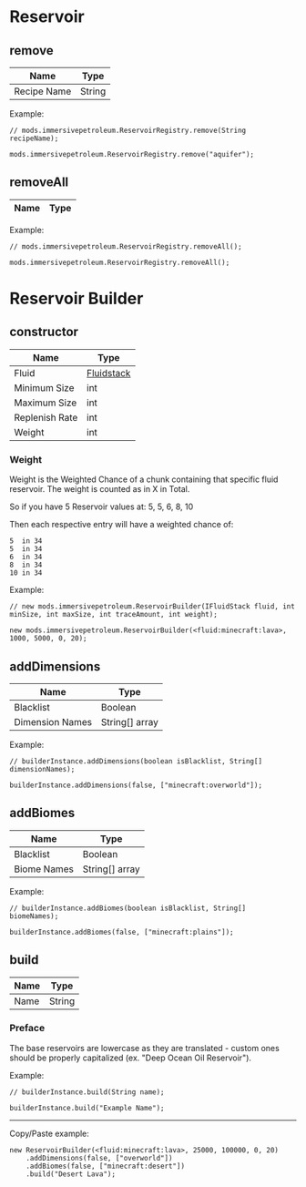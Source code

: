 # Reservoir

## remove

| Name        | Type        |
|-------------|-------------|
| Recipe Name | String      |

Example:
```ZenScript
// mods.immersivepetroleum.ReservoirRegistry.remove(String recipeName);

mods.immersivepetroleum.ReservoirRegistry.remove("aquifer");
```

## removeAll

| Name        | Type        |
|-------------|-------------|

Example:
```ZenScript
// mods.immersivepetroleum.ReservoirRegistry.removeAll();

mods.immersivepetroleum.ReservoirRegistry.removeAll();
```

# Reservoir Builder

## constructor

| Name                   | Type                                       |
|------------------------|--------------------------------------------|
| Fluid                  | [Fluidstack](/Vanilla/Liquids/IFluidStack/)|
| Minimum Size           | int                                        |
| Maximum Size           | int                                        |
| Replenish Rate         | int                                        |
| Weight                 | int                                        |

### Weight

Weight is the Weighted Chance of a chunk containing that specific fluid reservoir.
The weight is counted as in X in Total.

So if you have 5 Reservoir values at:
5, 5, 6, 8, 10

Then each respective entry will have a weighted chance of:
```
5  in 34
5  in 34
6  in 34
8  in 34
10 in 34
```

Example:
```zenscript
// new mods.immersivepetroleum.ReservoirBuilder(IFluidStack fluid, int minSize, int maxSize, int traceAmount, int weight);

new mods.immersivepetroleum.ReservoirBuilder(<fluid:minecraft:lava>, 1000, 5000, 0, 20);
```

## addDimensions

| Name            | Type               |
|-----------------|--------------------|
| Blacklist       | Boolean            |
| Dimension Names | String[] array     |

Example:
```zenscript
// builderInstance.addDimensions(boolean isBlacklist, String[] dimensionNames);

builderInstance.addDimensions(false, ["minecraft:overworld"]);
```

## addBiomes

| Name        | Type               |
|-------------|--------------------|
| Blacklist   | Boolean            |
| Biome Names | String[] array     |

Example:
```zenscript
// builderInstance.addBiomes(boolean isBlacklist, String[] biomeNames);

builderInstance.addBiomes(false, ["minecraft:plains"]);
```

## build

| Name | Type        |
|------|-------------|
| Name | String      |

### Preface
The base reservoirs are lowercase as they are translated - custom ones should be properly capitalized (ex. "Deep Ocean Oil Reservoir").

Example:
```zenscript
// builderInstance.build(String name);

builderInstance.build("Example Name");
```

---

Copy/Paste example:
```ZenScript
new ReservoirBuilder(<fluid:minecraft:lava>, 25000, 100000, 0, 20)
	.addDimensions(false, ["overworld"])
	.addBiomes(false, ["minecraft:desert"])
	.build("Desert Lava");
```
